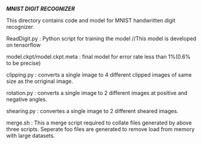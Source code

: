 *****MNIST DIGIT RECOGNIZER*****

This directory contains code and model for MNIST handwritten digit recognizer.

ReadDigit.py : Python script for training the model
//This model is developed on tensorflow

model.ckpt/model.ckpt.meta : final model for error rate less than 1%(0.6% to be precise)

clipping.py : converts a single image to 4 different clipped images of same size as the orriginal image.

rotation.py : converts a single image to 2 different images at positive and negative angles.

shearing.py : convertes a single image to 2 different sheared images.

merge.sh : This a merge script required to collate files generated by above three scripts. Seperate foo files are generated to remove load from memory with large datasets.
